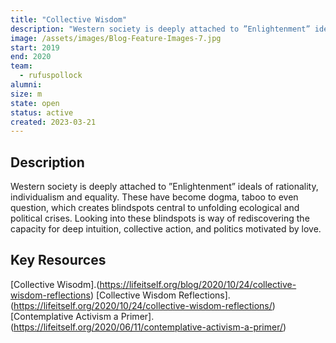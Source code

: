 ```yaml
---
title: "Collective Wisdom"
description: "Western society is deeply attached to ”Enlightenment” ideals of rationality, individualism and equality."
image: /assets/images/Blog-Feature-Images-7.jpg
start: 2019
end: 2020
team:
  - rufuspollock
alumni:
size: m
state: open
status: active
created: 2023-03-21
---
```


## Description

Western society is deeply attached to ”Enlightenment” ideals of rationality, individualism and equality. These have become dogma, taboo to even question, which creates blindspots central to unfolding ecological and political crises. Looking into these blindspots is way of rediscovering the capacity for deep intuition, collective action, and politics motivated by love.

## Key Resources

[Collective Wisodm].(https://lifeitself.org/blog/2020/10/24/collective-wisdom-reflections)
[Collective Wisdom Reflections].(https://lifeitself.org/2020/10/24/collective-wisdom-reflections/)
[Contemplative Activism a Primer].(https://lifeitself.org/2020/06/11/contemplative-activism-a-primer/)